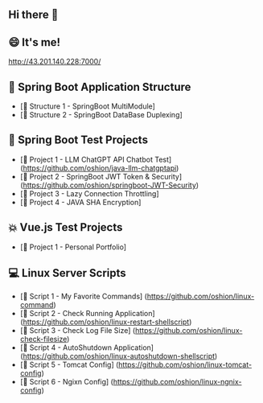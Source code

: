## Hi there 👋

<!--
**oshion/oshion** is a ✨ _special_ ✨ repository because its `README.md` (this file) appears on your GitHub profile.

Here are some ideas to get you started:

- 🔭 I’m currently working on ...
- 🌱 I’m currently learning ...
- 👯 I’m looking to collaborate on ...
- 🤔 I’m looking for help with ...
- 💬 Ask me about ...
- 📫 How to reach me: ...
- 😄 Pronouns: ...
- ⚡ Fun fact: ...
-->

## 😄 It's me!
http://43.201.140.228:7000/

## 🚀 Spring Boot Application Structure
- [🔗 Structure 1 - SpringBoot MultiModule]
- [🔗 Structure 2 - SpringBoot DataBase Duplexing]

## 🌟 Spring Boot Test Projects
- [🔗 Project 1 - LLM ChatGPT API Chatbot Test] (https://github.com/oshion/java-llm-chatgptapi)
- [🔗 Project 2 - SpringBoot JWT Token & Security] (https://github.com/oshion/springboot-JWT-Security)
- [🔗 Project 3 - Lazy Connection Throttling]
- [🔗 Project 4 - JAVA SHA Encryption]


## 💥 Vue.js Test Projects
- [🔗 Project 1 - Personal Portfolio]

## 💻 Linux Server Scripts
- [🔗 Script 1 - My Favorite Commands] (https://github.com/oshion/linux-command)
- [🔗 Script 2 - Check Running Application] (https://github.com/oshion/linux-restart-shellscript)
- [🔗 Script 3 - Check Log File Size] (https://github.com/oshion/linux-check-filesize)
- [🔗 Script 4 - AutoShutdown Application] (https://github.com/oshion/linux-autoshutdown-shellscript)
- [🔗 Script 5 - Tomcat Config] (https://github.com/oshion/linux-tomcat-config)
- [🔗 Script 6 - Ngixn Config] (https://github.com/oshion/linux-ngnix-config)
